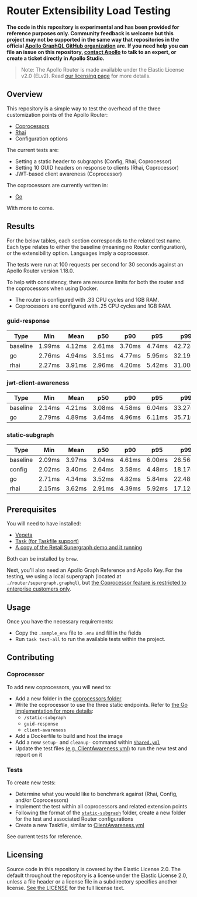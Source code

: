 # Router Extensibility Load Testing

**The code in this repository is experimental and has been provided for reference purposes only. Community feedback is welcome but this project may not be supported in the same way that repositories in the official [Apollo GraphQL GitHub organization](https://github.com/apollographql) are. If you need help you can file an issue on this repository, [contact Apollo](https://www.apollographql.com/contact-sales) to talk to an expert, or create a ticket directly in Apollo Studio.**

> Note: The Apollo Router is made available under the Elastic License v2.0 (ELv2).
> Read [our licensing page](https://www.apollographql.com/docs/resources/elastic-license-v2-faq/) for more details.

## Overview

This repository is a simple way to test the overhead of the three customization points of the Apollo Router: 

* [Coprocessors](https://www.apollographql.com/docs/router/customizations/coprocessor)
* [Rhai](https://www.apollographql.com/docs/router/customizations/rhai)
* Configuration options

The current tests are: 

* Setting a static header to subgraphs (Config, Rhai, Coprocessor)
* Setting 10 GUID headers on response to clients (Rhai, Coprocessor)
* JWT-based client awareness (Coprocessor)

The coprocessors are currently written in: 
* [Go](./coprocessors/go/)

With more to come.

## Results

For the below tables, each section corresponds to the related test name. Each type relates to either the baseline (meaning no Router configuration), or the extensibility option. Languages imply a coprocessor. 

The tests were run at 100 requests per second for 30 seconds against an Apollo Router version 1.18.0. 

To help with consistency, there are resource limits for both the router and the coprocessors when using Docker. 

* The router is configured with .33 CPU cycles and 1GB RAM.
* Coprocessors are configured with .25 CPU cycles and 1GB RAM. 


### guid-response

| Type     | Min    | Mean   | p50    | p90    | p95    | p99     | Max      |
| -------- | ------ | ------ | ------ | ------ | ------ | ------- | -------- |
| baseline | 1.99ms | 4.12ms | 2.61ms | 3.70ms | 4.74ms | 42.72ms | 283.38ms |
| go       | 2.76ms | 4.94ms | 3.51ms | 4.77ms | 5.95ms | 32.19ms | 272.03ms |
| rhai     | 2.27ms | 3.91ms | 2.96ms | 4.20ms | 5.42ms | 31.00ms | 135.80ms |

### jwt-client-awareness

| Type     | Min    | Mean   | p50    | p90    | p95    | p99     | Max      |
| -------- | ------ | ------ | ------ | ------ | ------ | ------- | -------- |
| baseline | 2.14ms | 4.21ms | 3.08ms | 4.58ms | 6.04ms | 33.27ms | 178.97ms |
| go       | 2.79ms | 4.89ms | 3.64ms | 4.96ms | 6.11ms | 35.71ms | 244.76ms |

### static-subgraph

| Type     | Min    | Mean   | p50    | p90    | p95    | p99     | Max      |
| -------- | ------ | ------ | ------ | ------ | ------ | ------- | -------- |
| baseline | 2.09ms | 3.97ms | 3.04ms | 4.61ms | 6.00ms | 26.56ms | 92.05ms  |
| config   | 2.02ms | 3.40ms | 2.64ms | 3.58ms | 4.48ms | 18.17ms | 132.82ms |
| go       | 2.71ms | 4.34ms | 3.52ms | 4.82ms | 5.84ms | 22.48ms | 95.44ms  |
| rhai     | 2.15ms | 3.62ms | 2.91ms | 4.39ms | 5.92ms | 17.12ms | 70.93ms  |


## Prerequisites

You will need to have installed:

* [Vegeta](https://github.com/tsenart/vegeta)
* [Task (for Taskfile support)](https://github.com/go-task/task)
* [A copy of the Retail Supergraph demo and it running](https://github.com/apollosolutions/retail-supergraph)

Both can be installed by `brew`.

Next, you'll also need an Apollo Graph Reference and Apollo Key. For the testing, we using a local supergraph (located at `./router/supergraph.graphql`), but [the Coprocessor feature is restricted to enterprise customers only](https://www.apollographql.com/docs/router/customizations/coprocessor). 

## Usage

Once you have the necessary requirements: 

* Copy the `.sample_env` file to `.env` and fill in the fields
* Run `task test-all` to run the available tests within the project. 

## Contributing

### Coprocessor

To add new coprocessors, you will need to:
- Add a new folder in the [coprocessors folder](./coprocessors/)
- Write the coprocessor to use the three static endpoints. Refer to [the Go implementation for more details](./coprocessors/go/main.go): 
  - `/static-subgraph`
  - `guid-response`
  - `client-awareness`
- Add a Dockerfile to build and host the image
- Add a new `setup-` and `cleanup-` command within [`Shared.yml`](./Shared.yml)
- Update the test files [(e.g. ClientAwareness.yml)](./ClientAwareness.yml) to run the new test and report on it

### Tests

To create new tests: 

- Determine what you would like to benchmark against (Rhai, Config, and/or Coprocessors)
- Implement the test within all coprocessors and related extension points 
- Following the format of the [`static-subgraph`](./tests/static-subgraph/) folder, create a new folder for the test and associated Router configurations
- Create a new Taskfile, similar to [ClientAwareness.yml](./ClientAwareness.yml)

See current tests for reference.

## Licensing

Source code in this repository is covered by the Elastic License 2.0. The
default throughout the repository is a license under the Elastic License 2.0,
unless a file header or a license file in a subdirectory specifies another
license. [See the LICENSE](./LICENSE) for the full license text.